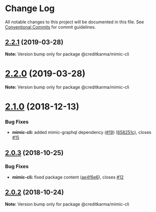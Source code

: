 # Change Log

All notable changes to this project will be documented in this file.
See [Conventional Commits](https://conventionalcommits.org) for commit guidelines.

## [2.2.1](https://github.com/creditkarma/Mimic/tree/master/packages/mimic-cli/compare/v2.2.0...v2.2.1) (2019-03-28)

**Note:** Version bump only for package @creditkarma/mimic-cli





<a name="2.2.0"></a>
# [2.2.0](https://github.com/creditkarma/Mimic/tree/master/packages/mimic-cli/compare/v2.1.0...v2.2.0) (2019-03-28)

**Note:** Version bump only for package @creditkarma/mimic-cli





<a name="2.1.0"></a>
# [2.1.0](https://github.com/creditkarma/Mimic/tree/master/packages/mimic-cli/compare/v2.0.3...v2.1.0) (2018-12-13)


### Bug Fixes

* **mimic-cli:** added mimic-graphql dependency ([#19](https://github.com/creditkarma/Mimic/tree/master/packages/mimic-cli/issues/19)) ([658251c](https://github.com/creditkarma/Mimic/tree/master/packages/mimic-cli/commit/658251c)), closes [#15](https://github.com/creditkarma/Mimic/tree/master/packages/mimic-cli/issues/15)





<a name="2.0.3"></a>
## [2.0.3](https://github.com/creditkarma/Mimic/tree/master/packages/mimic-cli/compare/v2.0.2...v2.0.3) (2018-10-25)


### Bug Fixes

* **mimic-cli:** fixed package content ([ae4f6e6](https://github.com/creditkarma/Mimic/tree/master/packages/mimic-cli/commit/ae4f6e6)), closes [#12](https://github.com/creditkarma/Mimic/tree/master/packages/mimic-cli/issues/12)





<a name="2.0.2"></a>
## [2.0.2](https://github.com/creditkarma/Mimic/tree/master/packages/mimic-cli/compare/v2.0.0...v2.0.2) (2018-10-24)

**Note:** Version bump only for package @creditkarma/mimic-cli
